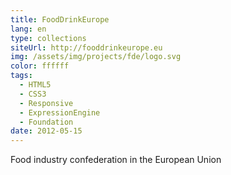 ```yaml
---
title: FoodDrinkEurope
lang: en
type: collections
siteUrl: http://fooddrinkeurope.eu
img: /assets/img/projects/fde/logo.svg
color: ffffff
tags:
  - HTML5
  - CSS3
  - Responsive
  - ExpressionEngine
  - Foundation
date: 2012-05-15
---
```


Food industry confederation in the European Union
